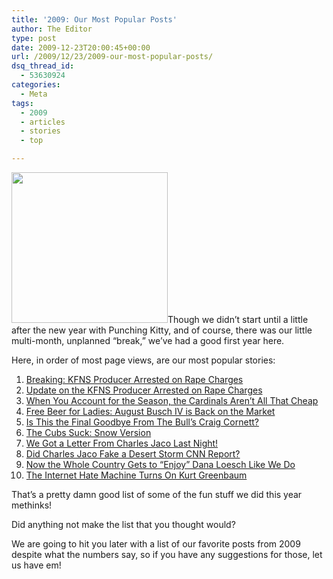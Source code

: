 ```yaml
---
title: '2009: Our Most Popular Posts'
author: The Editor
type: post
date: 2009-12-23T20:00:45+00:00
url: /2009/12/23/2009-our-most-popular-posts/
dsq_thread_id:
  - 53630924
categories:
  - Meta
tags:
  - 2009
  - articles
  - stories
  - top

---
```

[<img class="alignright size-full wp-image-844" title="kitty_head" src="http://punchingkitty.com/wp-content/uploads/2009/07/kitty_head.jpg" alt="" width="250" height="241" />][1]Though we didn&#8217;t start until a little after the new year with Punching Kitty, and of course, there was our little multi-month, unplanned &#8220;break,&#8221; we&#8217;ve had a good first year here.

Here, in order of most page views, are our most popular stories:

  1. <a href="http://punchingkitty.com/2009/01/24/breaking-kfns-producer-arrested-on-rape-charges/" target="_blank">Breaking: KFNS Producer Arrested on Rape Charges</a>
  2. <a href="http://punchingkitty.com/2009/07/08/update-on-the-kfns-producer-arrested-on-rape-charges/" target="_blank">Update on the KFNS Producer Arrested on Rape Charges</a>
  3. <a href="http://punchingkitty.com/2009/11/11/when-you-account-for-the-season-the-cardinals-arent-all-that-cheap/" target="_blank">When You Account for the Season, the Cardinals Aren’t All That Cheap</a>
  4. <a href="http://punchingkitty.com/2009/02/02/free-beer-for-ladies-august-busch-iv-is-back-on-the-market/" target="_blank">Free Beer for Ladies: August Busch IV is Back on the Market</a>
  5. <a href="http://punchingkitty.com/2009/07/28/is-this-the-final-goodbye-from-the-bulls-craig-cornett/" target="_blank">Is This the Final Goodbye From The Bull’s Craig Cornett?</a>
  6. <a href="http://punchingkitty.com/2009/01/28/the-cubs-suck-snow-version/" target="_blank">The Cubs Suck: Snow Version</a>
  7. <a href="http://punchingkitty.com/2009/12/01/we-got-a-letter-from-charles-jaco-last-night/" target="_blank">We Got a Letter From Charles Jaco Last Night!</a>
  8. <a href="http://punchingkitty.com/2009/07/17/did-charles-jaco-fake-a-desert-storm-cnn-report/" target="_blank">Did Charles Jaco Fake a Desert Storm CNN Report?</a>
  9. <a href="http://punchingkitty.com/2009/08/12/now-the-whole-country-gets-to-enjoy-dana-loesch-like-we-do/" target="_blank">Now the Whole Country Gets to “Enjoy” Dana Loesch Like We Do</a>
 10. <a href="http://punchingkitty.com/2009/11/20/the-internet-hate-machine-turns-on-kurt-greenbaum/" target="_blank">The Internet Hate Machine Turns On Kurt Greenbaum</a>

That&#8217;s a pretty damn good list of some of the fun stuff we did this year methinks!

Did anything not make the list that you thought would?

We are going to hit you later with a list of our favorite posts from 2009 despite what the numbers say, so if you have any suggestions for those, let us have em!

 [1]: http://punchingkitty.com/wp-content/uploads/2009/07/kitty_head.jpg